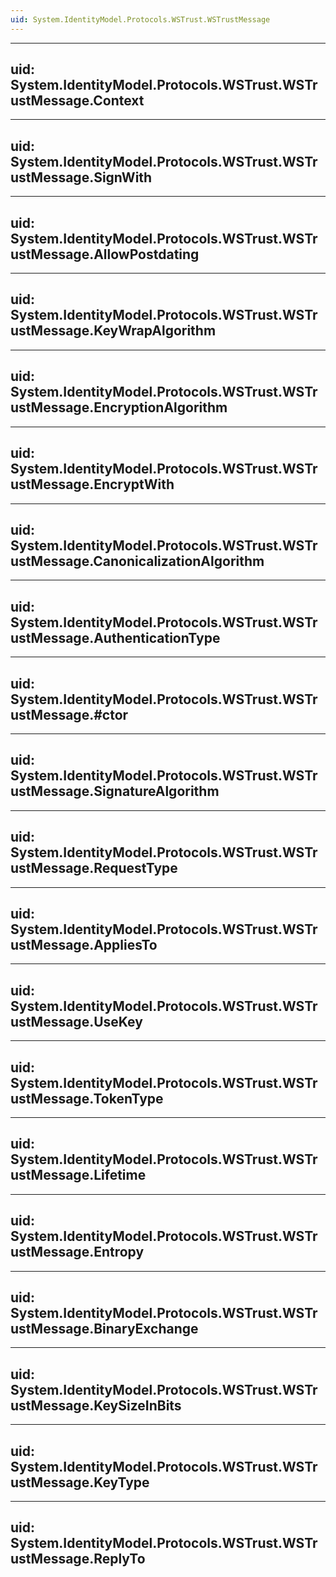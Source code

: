 ```yaml
---
uid: System.IdentityModel.Protocols.WSTrust.WSTrustMessage
---
```


---
uid: System.IdentityModel.Protocols.WSTrust.WSTrustMessage.Context
---

---
uid: System.IdentityModel.Protocols.WSTrust.WSTrustMessage.SignWith
---

---
uid: System.IdentityModel.Protocols.WSTrust.WSTrustMessage.AllowPostdating
---

---
uid: System.IdentityModel.Protocols.WSTrust.WSTrustMessage.KeyWrapAlgorithm
---

---
uid: System.IdentityModel.Protocols.WSTrust.WSTrustMessage.EncryptionAlgorithm
---

---
uid: System.IdentityModel.Protocols.WSTrust.WSTrustMessage.EncryptWith
---

---
uid: System.IdentityModel.Protocols.WSTrust.WSTrustMessage.CanonicalizationAlgorithm
---

---
uid: System.IdentityModel.Protocols.WSTrust.WSTrustMessage.AuthenticationType
---

---
uid: System.IdentityModel.Protocols.WSTrust.WSTrustMessage.#ctor
---

---
uid: System.IdentityModel.Protocols.WSTrust.WSTrustMessage.SignatureAlgorithm
---

---
uid: System.IdentityModel.Protocols.WSTrust.WSTrustMessage.RequestType
---

---
uid: System.IdentityModel.Protocols.WSTrust.WSTrustMessage.AppliesTo
---

---
uid: System.IdentityModel.Protocols.WSTrust.WSTrustMessage.UseKey
---

---
uid: System.IdentityModel.Protocols.WSTrust.WSTrustMessage.TokenType
---

---
uid: System.IdentityModel.Protocols.WSTrust.WSTrustMessage.Lifetime
---

---
uid: System.IdentityModel.Protocols.WSTrust.WSTrustMessage.Entropy
---

---
uid: System.IdentityModel.Protocols.WSTrust.WSTrustMessage.BinaryExchange
---

---
uid: System.IdentityModel.Protocols.WSTrust.WSTrustMessage.KeySizeInBits
---

---
uid: System.IdentityModel.Protocols.WSTrust.WSTrustMessage.KeyType
---

---
uid: System.IdentityModel.Protocols.WSTrust.WSTrustMessage.ReplyTo
---
